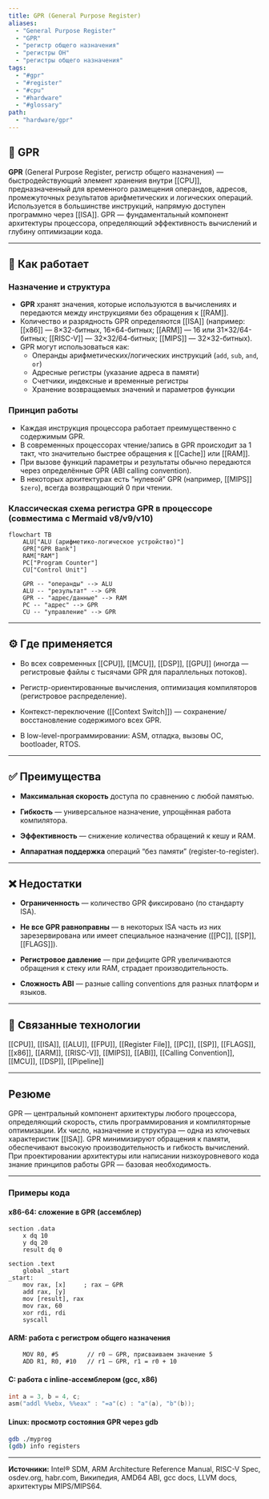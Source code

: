 ```yaml
---
title: GPR (General Purpose Register)
aliases:
  - "General Purpose Register"
  - "GPR"
  - "регистр общего назначения"
  - "регистры ОН"
  - "регистры общего назначения"
tags:
  - "#gpr"
  - "#register"
  - "#cpu"
  - "#hardware"
  - "#glossary"
path:
  - "hardware/gpr"
---
```


## 📌 GPR

**GPR** (General Purpose Register, регистр общего назначения) — быстродействующий элемент хранения внутри [[CPU]], предназначенный для временного размещения операндов, адресов, промежуточных результатов арифметических и логических операций. Используется в большинстве инструкций, напрямую доступен программно через [[ISA]]. GPR — фундаментальный компонент архитектуры процессора, определяющий эффективность вычислений и глубину оптимизации кода.

---

## 🧠 Как работает

### Назначение и структура

- **GPR** хранят значения, которые используются в вычислениях и передаются между инструкциями без обращения к [[RAM]].
- Количество и разрядность GPR определяются [[ISA]] (например: [[x86]] — 8×32-битных, 16×64-битных; [[ARM]] — 16 или 31×32/64-битных; [[RISC-V]] — 32×32/64-битных; [[MIPS]] — 32×32-битных).
- GPR могут использоваться как:
  - Операнды арифметических/логических инструкций (`add`, `sub`, `and`, `or`)
  - Адресные регистры (указание адреса в памяти)
  - Счетчики, индексные и временные регистры
  - Хранение возвращаемых значений и параметров функции

### Принцип работы

- Каждая инструкция процессора работает преимущественно с содержимым GPR.
- В современных процессорах чтение/запись в GPR происходит за 1 такт, что значительно быстрее обращения к [[Cache]] или [[RAM]].
- При вызове функций параметры и результаты обычно передаются через определённые GPR (ABI calling convention).
- В некоторых архитектурах есть “нулевой” GPR (например, [[MIPS]] `$zero`), всегда возвращающий 0 при чтении.

### Классическая схема регистра GPR в процессоре (совместима с Mermaid v8/v9/v10)

```mermaid
flowchart TB
    ALU["ALU (арифметико-логическое устройство)"]
    GPR["GPR Bank"]
    RAM["RAM"]
    PC["Program Counter"]
    CU["Control Unit"]

    GPR -- "операнды" --> ALU
    ALU -- "результат" --> GPR
    GPR -- "адрес/данные" --> RAM
    PC -- "адрес" --> GPR
    CU -- "управление" --> GPR
````

---

## ⚙️ Где применяется

- Во всех современных [[CPU]], [[MCU]], [[DSP]], [[GPU]] (иногда — регистровые файлы с тысячами GPR для параллельных потоков).
    
- Регистр-ориентированные вычисления, оптимизация компиляторов (регистровое распределение).
    
- Контекст-переключение ([[Context Switch]]) — сохранение/восстановление содержимого всех GPR.
    
- В low-level-программировании: ASM, отладка, вызовы ОС, bootloader, RTOS.
    

---

## ✅ Преимущества

- **Максимальная скорость** доступа по сравнению с любой памятью.
    
- **Гибкость** — универсальное назначение, упрощённая работа компилятора.
    
- **Эффективность** — снижение количества обращений к кешу и RAM.
    
- **Аппаратная поддержка** операций “без памяти” (register-to-register).
    

---

## ❌ Недостатки

- **Ограниченность** — количество GPR фиксировано (по стандарту ISA).
    
- **Не все GPR равноправны** — в некоторых ISA часть из них зарезервирована или имеет специальное назначение ([[PC]], [[SP]], [[FLAGS]]).
    
- **Регистровое давление** — при дефиците GPR увеличиваются обращения к стеку или RAM, страдает производительность.
    
- **Сложность ABI** — разные calling conventions для разных платформ и языков.
    

---

## 🔗 Связанные технологии

[[CPU]], [[ISA]], [[ALU]], [[FPU]], [[Register File]], [[PC]], [[SP]], [[FLAGS]], [[x86]], [[ARM]], [[RISC-V]], [[MIPS]], [[ABI]], [[Calling Convention]], [[MCU]], [[DSP]], [[Pipeline]]

---

## Резюме

GPR — центральный компонент архитектуры любого процессора, определяющий скорость, стиль программирования и компиляторные оптимизации. Их число, назначение и структура — одна из ключевых характеристик [[ISA]]. GPR минимизируют обращения к памяти, обеспечивают высокую производительность и гибкость вычислений. При проектировании архитектуры или написании низкоуровневого кода знание принципов работы GPR — базовая необходимость.

---

### Примеры кода

#### x86-64: сложение в GPR (ассемблер)

```assembly
section .data
    x dq 10
    y dq 20
    result dq 0

section .text
    global _start
_start:
    mov rax, [x]     ; rax — GPR
    add rax, [y]
    mov [result], rax
    mov rax, 60
    xor rdi, rdi
    syscall
```

#### ARM: работа с регистром общего назначения

```assembly
    MOV R0, #5        // r0 — GPR, присваиваем значение 5
    ADD R1, R0, #10   // r1 — GPR, r1 = r0 + 10
```

#### C: работа с inline-ассемблером (gcc, x86)

```c
int a = 3, b = 4, c;
asm("addl %%ebx, %%eax" : "=a"(c) : "a"(a), "b"(b));
```

#### Linux: просмотр состояния GPR через gdb

```bash
gdb ./myprog
(gdb) info registers
```

---

**Источники:** Intel® SDM, ARM Architecture Reference Manual, RISC-V Spec, osdev.org, habr.com, Википедия, AMD64 ABI, gcc docs, LLVM docs, архитектуры MIPS/MIPS64.